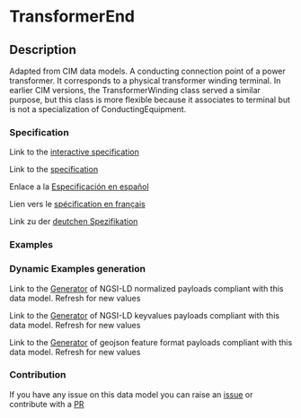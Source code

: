 # TransformerEnd

## Description 

Adapted from CIM data models. A conducting connection point of a power transformer. It corresponds to a physical transformer winding terminal.  In earlier CIM versions, the TransformerWinding class served a similar purpose, but this class is more flexible because it associates to terminal but is not a specialization of ConductingEquipment.
### Specification

Link to the [interactive specification](https://swagger.lab.fiware.org/?url=https://smart-data-models.github.io/dataModel.EnergyCIM/TransformerEnd/swagger.yaml)

Link to the [specification](https://smart-data-models.github.io/dataModel.EnergyCIM/TransformerEnd/doc/spec.md)

Enlace a la [Especificación en español](https://smart-data-models.github.io/dataModel.EnergyCIM/TransformerEnd/doc/spec_ES.md)

Lien vers le [spécification en français](https://smart-data-models.github.io/dataModel.EnergyCIM/TransformerEnd/doc/spec_FR.md)

Link zu der [deutchen Spezifikation](https://smart-data-models.github.io/dataModel.EnergyCIM/TransformerEnd/doc/spec_DE.md)
### Examples
### Dynamic Examples generation

Link to the [Generator](https://smartdatamodels.org/extra/ngsi-ld_generator_v0.92.php?schemaUrl=https://raw.githubusercontent.com/smart-data-models/dataModel.EnergyCIM/master/TransformerEnd/schema.json&email=info@smartdatamodels.org) of NGSI-LD normalized payloads compliant with this data model. Refresh for new values

Link to the [Generator](https://smartdatamodels.org/extra/ngsi-ld_generator_keyvalues_v0.92.php?schemaUrl=https://raw.githubusercontent.com/smart-data-models/dataModel.EnergyCIM/master/TransformerEnd/schema.json&email=info@smartdatamodels.org) of NGSI-LD keyvalues payloads compliant with this data model. Refresh for new values

Link to the [Generator](https://smartdatamodels.org/extra/geojson_features_generator_v1.0.php?schemaUrl=https://raw.githubusercontent.com/smart-data-models/dataModel.EnergyCIM/master/TransformerEnd/schema.json&email=info@smartdatamodels.org) of geojson feature format payloads compliant with this data model. Refresh for new values
### Contribution

 If you have any issue on this data model you can raise an [issue](https://github.com/smart-data-models/dataModel.EnergyCIM/issues)  or contribute with a [PR](https://github.com/smart-data-models/dataModel.EnergyCIM/pulls)